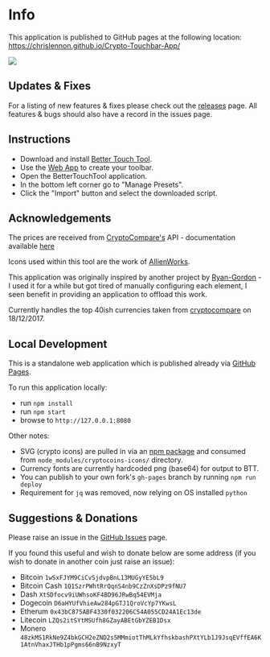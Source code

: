 # Info
This application is published to GitHub pages at the following location: https://chrislennon.github.io/Crypto-Touchbar-App/

![](https://i.imgur.com/T9kSoMT.png)

## Updates & Fixes
For a listing of new features & fixes please check out the [releases](https://github.com/chrislennon/Crypto-Touchbar-App/releases) page. All features & bugs should also have a record in the issues page.

## Instructions
- Download and install [Better Touch Tool](https://www.boastr.net/).
- Use the [Web App](https://chrislennon.github.io/Crypto-Touchbar-App/) to create your toolbar.
- Open the BetterTouchTool application.
- In the bottom left corner go to "Manage Presets".
- Click the "Import" button and select the downloaded script.

## Acknowledgements
The prices are received from [CryptoCompare's](https://www.cryptocompare.com/) API - documentation available [here](https://www.cryptocompare.com/api/#)

Icons used within this tool are the work of [AllienWorks](https://github.com/allienworks/cryptocoins).

This application was originally inspired by another project by [Ryan-Gordon](https://github.com/Ryan-Gordon/Crypto-Touchbar) - I used it for a while but got tired of manually configuring each element, I seen benefit in providing an application to offload this work.

Currently handles the top 40ish currencies taken from [cryptocompare](https://www.cryptocompare.com/coins/#/usd) on 18/12/2017.

## Local Development

This is a standalone web application which is published already via [GitHub Pages](https://chrislennon.github.io/Crypto-Touchbar-App/).

To run this application locally:

- run `npm install`
- run `npm start`
- browse to `http://127.0.0.1:8080`

Other notes:

- SVG (crypto icons) are pulled in via an [npm package](https://www.npmjs.com/package/cryptocoins-icons) and consumed from `node_modules/cryptocoins-icons/` directory.
- Currency fonts are currently hardcoded png (base64) for output to BTT.
- You can publish to your own fork's `gh-pages` branch by running `npm run deploy`
- Requirement for `jq` was removed, now relying on OS installed `python` 

## Suggestions & Donations

Please raise an issue in the [GitHub Issues](https://github.com/chrislennon/Crypto-Touchbar-App/issues) page.

If you found this useful and wish to donate below are some address (if you wish to donate in another coin just raise an issue):

- Bitcoin
`1wSxFJYM9CiCvSjdvpBnL13MUGyYE5bL9`
- Bitcoin Cash
`1Q1SzrPWhtRrQqnS4nb9CzZnXsDPz9fNU7`
- Dash
`XtSDfocv9iUWhsoKF4BD96JRwBq54EVMja`
- Dogecoin
`D6aHYUfVhieAw284pGTJ1QroVcYp7YKwsL`
- Etherum
`0x43bC875ABF4330f032206C54A055CD24A1Ec13de`
- Litecoin
`LZQs2itSYtMSUfh8GZayABEtGbYZEB1Dsx`
- Monero
`48zkMS1RkNe9Z4bkGCH2eZND2s5MMmiotThMLkYfhskbashPXtYLb1J9JsqEVffEA6K1AtnVhaxJTHb1pPgms66nB9NzxyT`
